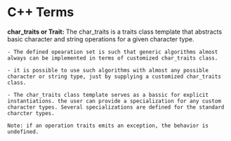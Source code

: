 # C++ Terms

**char_traits or Trait:** The char_traits is a traits class template that abstracts basic character and string operations for a given character type. 

    - The defined opearation set is such that generic algorithms almost always can be implemented in terms of customized char_traits class.

    - it is possible to use such algorithms with almost any possible character or string type, just by supplying a customized char_traits class.

    - The char_traits class template serves as a bassic for explicit instantiations. the user can provide a specialization for any custom character types. Several specializations are defined for the standard charcter types.

    Note: if an operation traits emits an exception, the behavior is undefined.


